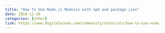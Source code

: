 ```yaml
---
title: "How To Use Node.js Modules with npm and package.json"
date: 2019-11-26
categories: [other]
link: https://www.digitalocean.com/community/tutorials/how-to-use-node-js-modules-with-npm-and-package-json
---
```

